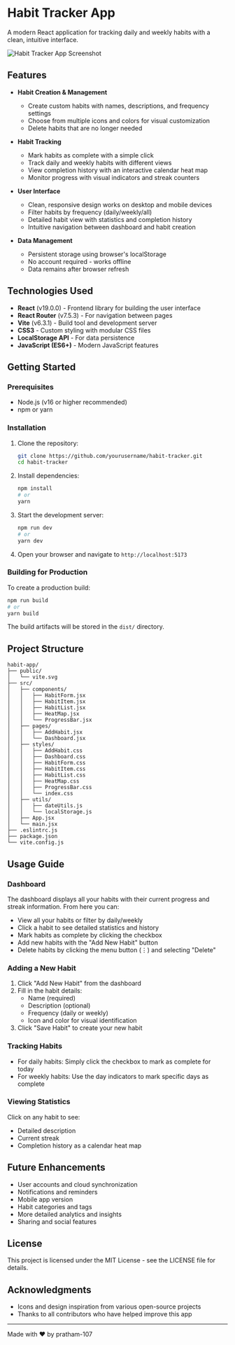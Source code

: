 # Habit Tracker App

A modern React application for tracking daily and weekly habits with a clean, intuitive interface.

![Habit Tracker App Screenshot](https://via.placeholder.com/800x450.png?text=Habit+Tracker+Screenshot)

## Features

- **Habit Creation & Management**
  - Create custom habits with names, descriptions, and frequency settings
  - Choose from multiple icons and colors for visual customization
  - Delete habits that are no longer needed

- **Habit Tracking**
  - Mark habits as complete with a simple click
  - Track daily and weekly habits with different views
  - View completion history with an interactive calendar heat map
  - Monitor progress with visual indicators and streak counters

- **User Interface**
  - Clean, responsive design works on desktop and mobile devices
  - Filter habits by frequency (daily/weekly/all)
  - Detailed habit view with statistics and completion history
  - Intuitive navigation between dashboard and habit creation

- **Data Management**
  - Persistent storage using browser's localStorage
  - No account required - works offline
  - Data remains after browser refresh

## Technologies Used

- **React** (v19.0.0) - Frontend library for building the user interface
- **React Router** (v7.5.3) - For navigation between pages
- **Vite** (v6.3.1) - Build tool and development server
- **CSS3** - Custom styling with modular CSS files
- **LocalStorage API** - For data persistence
- **JavaScript (ES6+)** - Modern JavaScript features

## Getting Started

### Prerequisites

- Node.js (v16 or higher recommended)
- npm or yarn

### Installation

1. Clone the repository:
   ```bash
   git clone https://github.com/yourusername/habit-tracker.git
   cd habit-tracker
   ```

2. Install dependencies:
   ```bash
   npm install
   # or
   yarn
   ```

3. Start the development server:
   ```bash
   npm run dev
   # or
   yarn dev
   ```

4. Open your browser and navigate to `http://localhost:5173`

### Building for Production

To create a production build:

```bash
npm run build
# or
yarn build
```

The build artifacts will be stored in the `dist/` directory.

## Project Structure

```
habit-app/
├── public/
│   └── vite.svg
├── src/
│   ├── components/
│   │   ├── HabitForm.jsx
│   │   ├── HabitItem.jsx
│   │   ├── HabitList.jsx
│   │   ├── HeatMap.jsx
│   │   └── ProgressBar.jsx
│   ├── pages/
│   │   ├── AddHabit.jsx
│   │   └── Dashboard.jsx
│   ├── styles/
│   │   ├── AddHabit.css
│   │   ├── Dashboard.css
│   │   ├── HabitForm.css
│   │   ├── HabitItem.css
│   │   ├── HabitList.css
│   │   ├── HeatMap.css
│   │   ├── ProgressBar.css
│   │   └── index.css
│   ├── utils/
│   │   ├── dateUtils.js
│   │   └── localStorage.js
│   ├── App.jsx
│   └── main.jsx
├── .eslintrc.js
├── package.json
└── vite.config.js
```

## Usage Guide

### Dashboard

The dashboard displays all your habits with their current progress and streak information. From here you can:

- View all your habits or filter by daily/weekly
- Click a habit to see detailed statistics and history
- Mark habits as complete by clicking the checkbox
- Add new habits with the "Add New Habit" button
- Delete habits by clicking the menu button (⋮) and selecting "Delete"

### Adding a New Habit

1. Click "Add New Habit" from the dashboard
2. Fill in the habit details:
   - Name (required)
   - Description (optional)
   - Frequency (daily or weekly)
   - Icon and color for visual identification
3. Click "Save Habit" to create your new habit

### Tracking Habits

- For daily habits: Simply click the checkbox to mark as complete for today
- For weekly habits: Use the day indicators to mark specific days as complete

### Viewing Statistics

Click on any habit to see:
- Detailed description
- Current streak
- Completion history as a calendar heat map

## Future Enhancements

- User accounts and cloud synchronization
- Notifications and reminders
- Mobile app version
- Habit categories and tags
- More detailed analytics and insights
- Sharing and social features

## License

This project is licensed under the MIT License - see the LICENSE file for details.

## Acknowledgments

- Icons and design inspiration from various open-source projects
- Thanks to all contributors who have helped improve this app

---

Made with ❤️ by pratham-107
